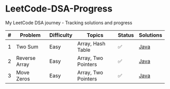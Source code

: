 # LeetCode-DSA-Progress
My LeetCode DSA journey - Tracking solutions and progress

| # | Problem | Difficulty | Topics | Status | Solutions |
|---|---------|------------|--------|--------|-----------|
| 1 | Two Sum | Easy | Array, Hash Table | ✅ | [Java](./problems/arrays/two-sum/TwoSum.java) |
| 2 | Reverse Array | Easy | Array, Two Pointers | ✅ | [Java](./problems/arrays/reverse-array/ReverseArray.java) |
| 3 | Move Zeros | Easy | Array, Two Pointers | ✅ | [Java](./problems/arrays/move-zeros/MoveZeros.java) |
